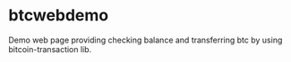 # btcwebdemo
Demo web page providing checking balance and transferring btc by using bitcoin-transaction lib.
